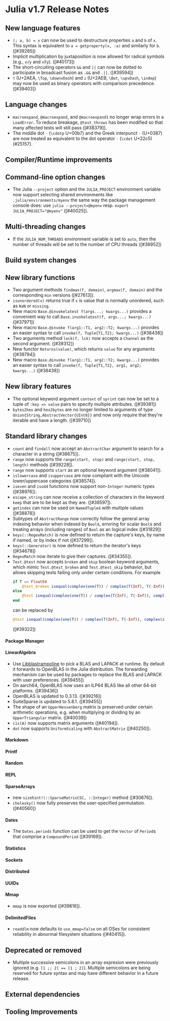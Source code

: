 Julia v1.7 Release Notes
========================

New language features
---------------------

* `(; a, b) = x` can now be used to destructure properties `a` and `b` of `x`. This syntax is equivalent to `a = getproperty(x, :a)`
  and similarly for `b`. ([#39285])
* Implicit multiplication by juxtaposition is now allowed for radical symbols (e.g., `x√y` and `x∛y`). ([#40173])
* The short-circuiting operators `&&` and `||` can now be dotted to participate in broadcast fusion
  as `.&&` and `.||`. ([#39594])
* `⫪` (U+2AEA, `\Top`, `\downvDash`) and `⫫` (U+2AEB, `\Bot`, `\upvDash`, `\indep`)
  may now be used as binary operators with comparison precedence. ([#39403])

Language changes
----------------

* `macroexpand`, `@macroexpand`, and `@macroexpand1` no longer wrap errors in a `LoadError`. To reduce breakage, `@test_throws` has been modified so that many affected tests will still pass ([#38379]].
* The middle dot `·` (`\cdotp` U+00b7) and the Greek interpunct `·` (U+0387) are now treated as equivalent to the dot operator `⋅` (`\cdot` U+22c5) (#25157).

Compiler/Runtime improvements
-----------------------------


Command-line option changes
---------------------------

* The Julia `--project` option and the `JULIA_PROJECT` environment variable now support selecting shared environments like `.julia/environments/myenv` the same way the package management console does: use `julia --project=@myenv` resp. `export JULIA_PROJECT="@myenv"` ([#40025]).


Multi-threading changes
-----------------------
* If the `JULIA_NUM_THREADS` environment variable is set to `auto`, then the number of threads will be set to the number of CPU threads ([#38952])

Build system changes
--------------------


New library functions
---------------------

* Two argument methods `findmax(f, domain)`, `argmax(f, domain)` and the corresponding `min` versions ([#27613]).
* `isunordered(x)` returns true if `x` is value that is normally unordered, such as `NaN` or `missing`.
* New macro `Base.@invokelatest f(args...; kwargs...)` provides a convenient way to call `Base.invokelatest(f, args...; kwargs...)` ([#37971])
* New macro `Base.@invoke f(arg1::T1, arg2::T2; kwargs...)` provides an easier syntax to call `invoke(f, Tuple{T1,T2}; kwargs...)` ([#38438])
* Two arguments method `lock(f, lck)` now accepts a `Channel` as the second argument. ([#39312])
* New functor `Returns(value)`, which returns `value` for any arguments ([#39794])
* New macro `Base.@invoke f(arg1::T1, arg2::T2; kwargs...)` provides an easier syntax to call `invoke(f, Tuple{T1,T2}, arg1, arg2; kwargs...)` ([#38438])

New library features
--------------------

* The optional keyword argument `context` of `sprint` can now be set to a tuple of `:key => value` pairs to specify multiple attributes. ([#39381])
* `bytes2hex` and `hex2bytes` are no longer limited to arguments of type `Union{String,AbstractVector{UInt8}}` and now only require that they're iterable and have a length. ([#39710])

Standard library changes
------------------------

* `count` and `findall` now accept an `AbstractChar` argument to search for a character in a string ([#38675]).
* `range` now supports the `range(start, stop)` and `range(start, stop, length)` methods ([#39228]).
* `range` now supports `start` as an optional keyword argument ([#38041]).
* `islowercase` and `isuppercase` are now compliant with the Unicode lower/uppercase categories ([#38574]).
* `iseven` and `isodd` functions now support non-`Integer` numeric types ([#38976]).
* `escape_string` can now receive a collection of characters in the keyword
  `keep` that are to be kept as they are. ([#38597]).
* `getindex` can now be used on `NamedTuple`s with multiple values ([#38878])
* Subtypes of `AbstractRange` now correctly follow the general array indexing
  behavior when indexed by `Bool`s, erroring for scalar `Bool`s and treating
  arrays (including ranges) of `Bool` as an logical index ([#31829])
* `keys(::RegexMatch)` is now defined to return the capture's keys, by name if named, or by index if not ([#37299]).
* `keys(::Generator)` is now defined to return the iterator's keys ([#34678])
* `RegexMatch` now iterate to give their captures. ([#34355]).
* `Test.@test` now accepts `broken` and `skip` boolean keyword arguments, which
  mimic `Test.@test_broken` and `Test.@test_skip` behavior, but allows skipping
  tests failing only under certain conditions.  For example
  ```julia
  if T == Float64
      @test_broken isequal(complex(one(T)) / complex(T(Inf), T(-Inf)), complex(zero(T), zero(T)))
  else
      @test isequal(complex(one(T)) / complex(T(Inf), T(-Inf)), complex(zero(T), zero(T)))
  end
  ```
  can be replaced by
  ```julia
  @test isequal(complex(one(T)) / complex(T(Inf), T(-Inf)), complex(zero(T), zero(T))) broken=(T == Float64)
  ```
  ([#39322])

#### Package Manager


#### LinearAlgebra

* Use [Libblastrampoline](https://github.com/staticfloat/libblastrampoline/) to pick a BLAS and LAPACK at runtime. By default it forwards to OpenBLAS in the Julia distribution. The forwarding mechanism can be used by packages to replace the BLAS and LAPACK with user preferences. ([#39455])
* On aarch64, OpenBLAS now uses an ILP64 BLAS like all other 64-bit platforms. ([#39436])
* OpenBLAS is updated to 0.3.13. ([#39216])
* SuiteSparse is updated to 5.8.1. ([#39455])
* The shape of an `UpperHessenberg` matrix is preserved under certain arithmetic operations, e.g. when multiplying or dividing by an `UpperTriangular` matrix. ([#40039])
* `cis(A)` now supports matrix arguments ([#40194]).
* `dot` now supports `UniformScaling` with `AbstractMatrix` ([#40250]).

#### Markdown


#### Printf


#### Random


#### REPL


#### SparseArrays

* new `sizehint!(::SparseMatrixCSC, ::Integer)` method ([#30676]).
* `cholesky()` now fully preserves the user-specified permutation. ([#40560])


#### Dates

* The `Dates.periods` function can be used to get the `Vector` of `Period`s that comprise a `CompoundPeriod` ([#39169]).

#### Statistics


#### Sockets


#### Distributed


#### UUIDs


#### Mmap

* `mmap` is now exported ([#39816]).

#### DelimitedFiles

* `readdlm` now defaults to `use_mmap=false` on all OSes for consistent reliability in abnormal filesystem situations ([#40415]).

Deprecated or removed
---------------------
- Multiple successive semicolons in an array expresion were previously ignored (e.g. `[1 ;; 2] == [1 ; 2]`). Multiple semicolons are being reserved for future syntax and may have different behavior in a future release.


External dependencies
---------------------


Tooling Improvements
---------------------


<!--- generated by NEWS-update.jl: -->

